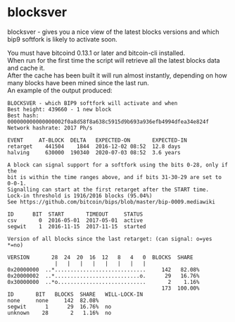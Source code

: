 blocksver
=========

blocksver - gives you a nice view of the latest blocks versions and which
bip9 softfork is likely to activate soon.

You must have bitcoind 0.13.1 or later and bitcoin-cli installed.  
When run for the first time the script will retrieve all the latest blocks data and cache it.  
After the cache has been built it will run almost instantly, depending on how many
blocks have been mined since the last run.  
An example of the output produced:

```
BLOCKSVER - which BIP9 softfork will activate and when
Best height: 439660 - 1 new block
Best hash: 000000000000000002f0a8d58f8a638c5915d9b693a936efb4994dfea34e824f
Network hashrate: 2017 Ph/s

EVENT     AT-BLOCK  DELTA   EXPECTED-ON       EXPECTED-IN
retarget    441504    1844  2016-12-02 08:52  12.8 days
halving     630000  190340  2020-07-03 08:52  3.6 years

A block can signal support for a softfork using the bits 0-28, only if the
bit is within the time ranges above, and if bits 31-30-29 are set to 0-0-1.
Signalling can start at the first retarget after the START time.
Lock-in threshold is 1916/2016 blocks (95.04%)
See https://github.com/bitcoin/bips/blob/master/bip-0009.mediawiki

ID      BIT  START       TIMEOUT     STATUS
csv       0  2016-05-01  2017-05-01  active
segwit    1  2016-11-15  2017-11-15  started

Version of all blocks since the last retarget: (can signal: o=yes *=no)

VERSION       28  24  20  16  12   8   4   0  BLOCKS  SHARE
               |   |   |   |   |   |   |   |
0x20000000  ..*.............................     142   82.08%
0x20000002  ..*...........................o.      29   16.76%
0x30000000  ..*o............................       2    1.16%
                                                 173  100.00%
ID       BIT   BLOCKS  SHARE   WILL-LOCK-IN
none     none     142  82.08%
segwit      1      29  16.76%  no
unknown    28       2   1.16%  no
```
